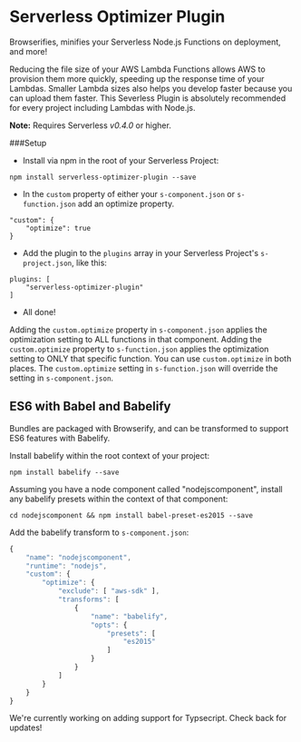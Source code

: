 Serverless Optimizer Plugin
=============================

Browserifies, minifies your Serverless Node.js Functions on deployment, and more!

Reducing the file size of your AWS Lambda Functions allows AWS to provision them more quickly, speeding up the response time of your Lambdas.  Smaller Lambda sizes also helps you develop faster because you can upload them faster.  This Severless Plugin is absolutely recommended for every project including Lambdas with Node.js.

**Note:** Requires Serverless *v0.4.0* or higher.

###Setup

* Install via npm in the root of your Serverless Project:
```
npm install serverless-optimizer-plugin --save
```

* In the `custom` property of either your `s-component.json` or `s-function.json` add an optimize property.

```
"custom": {
	"optimize": true
}
```

* Add the plugin to the `plugins` array in your Serverless Project's `s-project.json`, like this:

```
plugins: [
    "serverless-optimizer-plugin"
]
```

* All done!

Adding the `custom.optimize` property in `s-component.json` applies the optimization setting to ALL functions in that component.  Adding the `custom.optimize` property to `s-function.json` applies the optimization setting to ONLY that specific function.  You can use `custom.optimize` in both places.  The `custom.optimize` setting in `s-function.json` will override the setting in `s-component.json`.


## ES6 with Babel and Babelify

Bundles are packaged with Browserify, and can be transformed to support ES6 features with Babelify.


Install babelify within the root context of your project:

    npm install babelify --save


Assuming you have a node component called "nodejscomponent", install any babelify presets within the context of that component:


    cd nodejscomponent && npm install babel-preset-es2015 --save


Add the babelify transform to `s-component.json`:

```javascript
{
    "name": "nodejscomponent",
    "runtime": "nodejs",
    "custom": {
        "optimize": {
            "exclude": [ "aws-sdk" ],
            "transforms": [
                {
                    "name": "babelify",
                    "opts": {
                        "presets": [
                            "es2015"
                        ]
                    }
                }
            ]
        }
    }
}

```

We're currently working on adding support for Typsecript.  Check back for updates!
